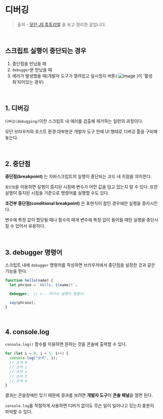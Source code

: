 # 디버깅



> 출처 - [모던 JS 튜토리얼](****https://ko.javascript.info/****) 을 보고 정리한 글입니다.



<br>



## 스크립트 실행이 중단되는 경우

1. 중단점을 만났을 때
2. `debugger`문 만났을 때
3. 에러가 발생했을 때(개발자 도구가 열려있고 일시정지 버튼( ![image](https://user-images.githubusercontent.com/51310674/179126349-c0577b92-7899-423e-a102-0d6fb00f4a33.png)
)이 '활성화’되어있는 경우)

<br>

## 1. 디버깅

`디버깅(debugging)`이란 스크립트 내 에러를 검출해 제거하는 일련의 과정이다.

모던 브라우저와 호스트 환경 대부분은 개발자 도구 안에 UI 형태로 디버깅 툴을 구비해 놓는다.

<br>

## 2. 중단점

**중단점(breakpoint)** 는 자바스크립트의 실행이 중단되는 코드 내 지점을 의미한다.

`중단점`을 이용하면 실행이 중지된 시점에 변수가 어떤 값을 담고 있는지 알 수 있다. 또한 실행이 중지된 시점을 기준으로 명령어를 실행할 수도 있다.

**조건부 중단점(conditional breakpoint)** 은 표현식이 참인 경우에만 실행을 중지시킨다.

변수에 특정 값이 할당될 때나 함수의 매개 변수에 특정 값이 들어올 때만 실행을 중단시킬 수 있어서 유용하다.

<br>

## 3. debugger 명령어

스크립트 내에 `debugger` 명령어를 작성하면 브라우저에서 중단점을 설정한 것과 같은 기능을 한다.

```javascript
function hello(name) {
  let phrase = `Hello, ${name}!`;

  debugger;  // <-- 여기서 실행이 멈춘다.

  say(phrase);
}
```

<br>

## 4. console.log

`console.log()` 함수를 이용하면 원하는 것을 콘솔에 출력할 수 있다.

```javascript
for (let i = 0; i < 5; i++) {
  console.log("숫자", i);
  // 숫자 0
  // 숫자 1
  // 숫자 2
  // 숫자 3
  // 숫자 4
}
```

결과는 콘솔창에만 있기 때문에 결과를 보려면 **개발자 도구**의 **콘솔 패널**을 열면 된다.

`console.log`를 적절하게 사용하면 디버거 없이도 무슨 일이 일어나고 있는지 충분히 파악할 수 있다.
